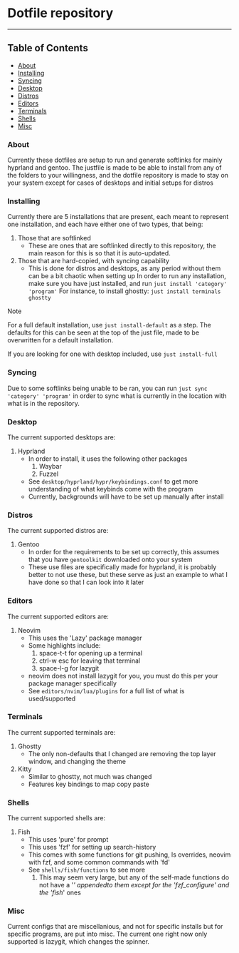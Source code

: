 # Dotfile repository

-----

## Table of Contents
- [About](#about)
- [Installing](#installing)
- [Syncing](#syncing)
- [Desktop](#desktop)
- [Distros](#distros)
- [Editors](#editors)
- [Terminals](#terminals)
- [Shells](#shells)
- [Misc](#misc)


### About
Currently these dotfiles are setup to run and generate softlinks for mainly hyprland and gentoo.
The justfile is made to be able to install from any of the folders to your willingness, and the dotfile repository is made to stay on your system except for cases of desktops and initial setups for distros


### Installing
Currently there are 5 installations that are present, each meant to represent one installation, and each have either one of two types, that being:
1. Those that are softlinked
    * These are ones that are softlinked directly to this repository, the main reason for this is so that it is auto-updated.
2. Those that are hard-copied, with syncing capability
    * This is done for distros and desktops, as any period without them can be a bit chaotic when setting up
In order to run any installation, make sure you have just installed, and run
`just install 'category' 'program'`
For instance, to install ghostty:
`just install terminals ghostty`

> [!NOTE]
> For a full default installation, use `just install-default` as a step.
> The defaults for this can be seen at the top of the just file, made to be
> overwritten for a default installation.
>
> If you are looking for one with desktop included, use `just install-full` 

### Syncing
Due to some softlinks being unable to be ran, you can run
`just sync 'category' 'program'`
in order to sync what is currently in the location with what is in the repository.

### Desktop
The current supported desktops are:
1. Hyprland
    * In order to install, it uses the following other packages
        1. Waybar
        2. Fuzzel
    * See `desktop/hyprland/hypr/keybindings.conf` to get more understanding of what keybinds come with the program
    * Currently, backgrounds will have to be set up manually after install

### Distros
The current supported distros are:
1. Gentoo
    * In order for the requirements to be set up correctly, this assumes that you have `gentoolkit` downloaded onto your system
    * These use files are specifically made for hyprland, it is probably better to not use these, but these serve as just an example to what I have done so that I can look into it later

### Editors
The current supported editors are:
1. Neovim
    * This uses the 'Lazy' package manager
    * Some highlights include:
        1. space-t-t for opening up a terminal
        2. ctrl-w esc for leaving that terminal
        3. space-l-g for lazygit
    * neovim does not install lazygit for you, you must do this per your package manager specifically
    * See `editors/nvim/lua/plugins` for a full list of what is used/supported

### Terminals
The current supported terminals are:
1. Ghostty
    * The only non-defaults that I changed are removing the top layer window, and changing the theme
2. Kitty
    * Similar to ghostty, not much was changed
    * Features key bindings to map copy paste

### Shells
The current supported shells are:
1. Fish
    * This uses 'pure' for prompt
    * This uses 'fzf' for setting up search-history
    * This comes with some functions for git pushing, ls overrides, neovim with fzf, and some common commands with 'fd'
    * See `shells/fish/functions` to see more
        1. This may seem very large, but any of the self-made functions do not have a '_' appendedto them except for the 'fzf_configure' and the 'fish_' ones

### Misc
Current configs that are miscellanious, and not for specific installs but for specific programs, are put into misc. The current one right now only supported is lazygit, which changes the spinner.
